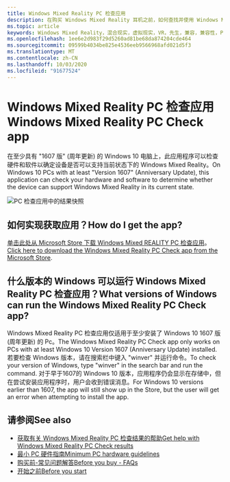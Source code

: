 ```yaml
---
title: Windows Mixed Reality PC 检查应用
description: 在购买 Windows Mixed Reality 耳机之前，如何查找并使用 Windows Mixed Reality PC 检查应用来测试 PC 的兼容性。
ms.topic: article
keywords: Windows Mixed Reality，混合现实，虚拟现实，VR，先生，兼容，兼容性，PC，系统要求
ms.openlocfilehash: 1ee6e2d983f29d5260ad81be68da874204cde464
ms.sourcegitcommit: 09599b4034be825e4536eeb9566968afd021d5f3
ms.translationtype: MT
ms.contentlocale: zh-CN
ms.lasthandoff: 10/03/2020
ms.locfileid: "91677524"
---
```

# <a name="windows-mixed-reality-pc-check-app"></a><span data-ttu-id="48bbc-104">Windows Mixed Reality PC 检查应用</span><span class="sxs-lookup"><span data-stu-id="48bbc-104">Windows Mixed Reality PC Check app</span></span>

<span data-ttu-id="48bbc-105">在至少具有 "1607 版" (周年更新) 的 Windows 10 电脑上，此应用程序可以检查硬件和软件以确定设备是否可以支持当前状态下的 Windows Mixed Reality。</span><span class="sxs-lookup"><span data-stu-id="48bbc-105">On Windows 10 PCs with at least "Version 1607" (Anniversary Update), this application can check your hardware and software to determine whether the device can support Windows Mixed Reality in its current state.</span></span> 

![PC 检查应用中的结果快照](images/450px-snapshot-of-results-from-pc-check-app.png)

## <a name="how-do-i-get-the-app"></a><span data-ttu-id="48bbc-107">如何实现获取应用？</span><span class="sxs-lookup"><span data-stu-id="48bbc-107">How do I get the app?</span></span>

<span data-ttu-id="48bbc-108">[单击此处从 Microsoft Store 下载 Windows Mixed REALITY PC 检查应用](https://www.microsoft.com/en-us/store/p/windows-mixed-reality-pc-check/9nzvl19n7cnc)。</span><span class="sxs-lookup"><span data-stu-id="48bbc-108">[Click here to download the Windows Mixed Reality PC Check app from the Microsoft Store](https://www.microsoft.com/en-us/store/p/windows-mixed-reality-pc-check/9nzvl19n7cnc).</span></span>

## <a name="what-versions-of-windows-can-run-the-windows-mixed-reality-pc-check-app"></a><span data-ttu-id="48bbc-109">什么版本的 Windows 可以运行 Windows Mixed Reality PC 检查应用？</span><span class="sxs-lookup"><span data-stu-id="48bbc-109">What versions of Windows can run the Windows Mixed Reality PC Check app?</span></span>

<span data-ttu-id="48bbc-110">Windows Mixed Reality PC 检查应用仅适用于至少安装了 Windows 10 1607 版 (周年更新) 的 Pc。</span><span class="sxs-lookup"><span data-stu-id="48bbc-110">The Windows Mixed Reality PC Check app only works on PCs with at least Windows 10 Version 1607 (Anniversary Update) installed.</span></span> <span data-ttu-id="48bbc-111">若要检查 Windows 版本，请在搜索栏中键入 "winver" 并运行命令。</span><span class="sxs-lookup"><span data-stu-id="48bbc-111">To check your version of Windows, type "winver" in the search bar and run the command.</span></span> <span data-ttu-id="48bbc-112">对于早于1607的 Windows 10 版本，应用程序仍会显示在存储中，但在尝试安装应用程序时，用户会收到错误消息。</span><span class="sxs-lookup"><span data-stu-id="48bbc-112">For Windows 10 versions earlier than 1607, the app will still show up in the Store, but the user will get an error when attempting to install the app.</span></span>

## <a name="see-also"></a><span data-ttu-id="48bbc-113">请参阅</span><span class="sxs-lookup"><span data-stu-id="48bbc-113">See also</span></span>
* [<span data-ttu-id="48bbc-114">获取有关 Windows Mixed Reality PC 检查结果的帮助</span><span class="sxs-lookup"><span data-stu-id="48bbc-114">Get help with Windows Mixed Reality PC Check results</span></span>](https://support.microsoft.com/en-us/help/4045777/windows-10-get-help-with-pc-compatibility-in-windows-mixed-reality)
* [<span data-ttu-id="48bbc-115">最小 PC 硬件指南</span><span class="sxs-lookup"><span data-stu-id="48bbc-115">Minimum PC hardware guidelines</span></span>](windows-mixed-reality-minimum-pc-hardware-compatibility-guidelines.md)
* [<span data-ttu-id="48bbc-116">购买前-常见问题解答</span><span class="sxs-lookup"><span data-stu-id="48bbc-116">Before you buy - FAQs</span></span>](before-you-buy-faqs.md)
* [<span data-ttu-id="48bbc-117">开始之前</span><span class="sxs-lookup"><span data-stu-id="48bbc-117">Before you start</span></span>](before-you-start.md)

